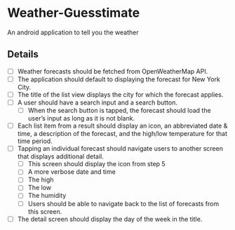 # Weather-Guesstimate
An android application to tell you the weather

## Details
- [ ] Weather forecasts should be fetched from OpenWeatherMap API.
- [ ] The application should default to displaying the forecast for New York City.
- [ ] The title of the list view displays the city for which the forecast applies.
- [ ] A user should have a search input and a search button. 
  - [ ] When the search button is tapped, the forecast should load the user’s input as long as it is not blank.
- [ ] Each list item from a result should display an icon, an abbreviated date & time, a description of the forecast, and the high/low temperature for that time period.
- [ ] Tapping an individual forecast should navigate users to another screen that displays additional detail.
  - [ ] This screen should display the icon from step 5 
  - [ ] A more verbose date and time
  - [ ] The high
  - [ ] The low
  - [ ] The humidity
  - [ ] Users should be able to navigate back to the list of forecasts from this screen.
- [ ] The detail screen should display the day of the week in the title.
